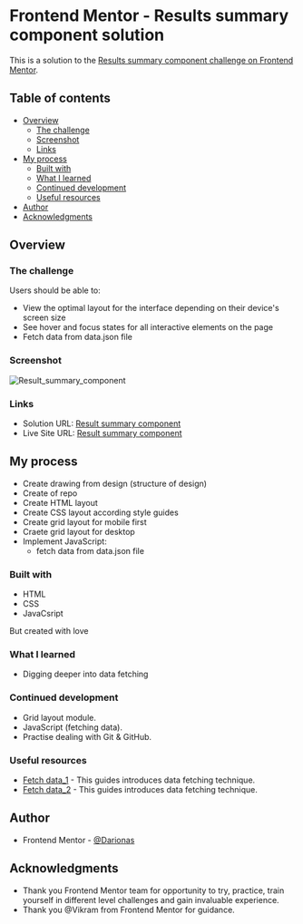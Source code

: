 # Frontend Mentor - Results summary component solution

This is a solution to the [Results summary component challenge on Frontend Mentor](https://www.frontendmentor.io/challenges/results-summary-component-CE_K6s0maV).

## Table of contents

- [Overview](#overview)
  - [The challenge](#the-challenge)
  - [Screenshot](#screenshot)
  - [Links](#links)
- [My process](#my-process)
  - [Built with](#built-with)
  - [What I learned](#what-i-learned)
  - [Continued development](#continued-development)
  - [Useful resources](#useful-resources)
- [Author](#author)
- [Acknowledgments](#acknowledgments)

## Overview

### The challenge

Users should be able to:

- View the optimal layout for the interface depending on their device's screen size
- See hover and focus states for all interactive elements on the page
- Fetch data from data.json file

### Screenshot

![Result_summary_component](./assets/images/result_summary_component.png)


### Links

- Solution URL: [Result summary component](https://github.com/Darionas/results-summary-component)
- Live Site URL: [Result summary component](https://darionas.github.io/results-summary-component/)

## My process

 * Create drawing from design (structure of design)
 * Create of repo
 * Create HTML layout
 * Create CSS layout according style guides
 * Create grid layout for mobile first
 * Craete grid layout for desktop
 * Implement JavaScript:
    * fetch data from data.json file

### Built with

- HTML
- CSS
- JavaCsript

But created with love

### What I learned

- Digging deeper into data fetching

### Continued development

- Grid layout module.
- JavaScript (fetching data).
- Practise dealing with Git & GitHub.

### Useful resources

- [Fetch data_1](https://www.javascripttutorial.net/javascript-fetch-api/) - This guides introduces data fetching technique.  
- [Fetch data_2](https://www.w3schools.com/js/js_api_fetch.asp) - This guides introduces data fetching technique. 


## Author

- Frontend Mentor - [@Darionas](https://www.frontendmentor.io/profile/Darionas)

## Acknowledgments

- Thank you Frontend Mentor team for opportunity to try, practice, train yourself in different level challenges and gain invaluable experience.
- Thank you @Vikram from Frontend Mentor for guidance.
